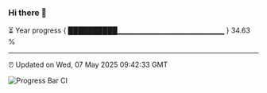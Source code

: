 ### Hi there 👋

⏳ Year progress { ██████████▁▁▁▁▁▁▁▁▁▁▁▁▁▁▁▁▁▁▁▁ } 34.63 %

---

⏰ Updated on Wed, 07 May 2025 09:42:33 GMT

![Progress Bar CI](https://github.com/IshwaranRudhara/GIT-ACTION/workflows/Progress%20Bar%20CI/badge.svg)
